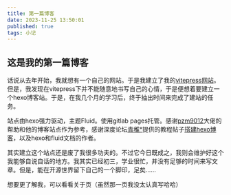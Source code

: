 ```yaml
---
title: 第一篇博客
date: 2023-11-25 13:50:01
published: true
tags: 小记
---
```


## 这是我的第一篇博客

话说从去年开始，我就想有一个自己的网站。于是我建立了我的[vitepress网站](https://hanzn-zzx.gitlab.io/doc)。但是，我发现在vitepress下并不能随意地书写自己的心情，于是便想着要建立一个hexo博客站。于是，在我几个月的学习后，终于抽出时间来完成了建站的任务。

站点由hexo强力驱动，主题Fluid。使用gitlab pages托管。感谢[pzm9012](https://pzm9012.github.io)大佬的帮助和他的博客站点作为参考，感谢深度论坛[青稚°](https://linux-qitong.top/)提供的教程帖子[搭建hexo博客](https://bbs.deepin.org/post/256318)，以及hexo和fluid文档的作者。

其实建立这个站点还是废了我很多功夫的。不过它今日既成之，我则会维护好这个我能够自说自话的地方。我其实已经初三，学业很忙，并没有足够的时间来写文章。但是，能在开源世界留下自己的一个脚印，足矣……

想要更了解我，可以看看关于页（虽然那一页我没太认真写哈哈）
